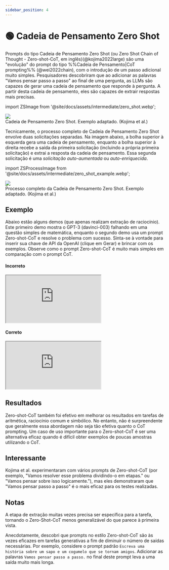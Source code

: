 ```yaml
---
sidebar_position: 4
---
```


# 🟢 Cadeia de Pensamento Zero Shot

Prompts do tipo Cadeia de Pensamento Zero Shot (ou Zero Shot Chain of Thought - Zero-shot-CoT, em inglês)(@kojima2022large) são uma "evolução" do prompt do tipo %%Cadeia de Pensamento|CoT prompting%% (@wei2022chain), com o introdução de um passo adicional muito simples. Pesquisadores descobriram que ao adicionar as palavras "Vamos pensar passo a passo" ao final de uma pergunta, as LLMs são capazes de gerar uma cadeia de pensamento que responde à pergunta. A partir desta cadeia de pensamento, eles são capazes de extrair respostas mais precisas.

import ZSImage from '@site/docs/assets/intermediate/zero_shot.webp';

<div style={{textAlign: 'center'}}>
  <img src={ZSImage} style={{width: "500px"}} />
</div>

<div style={{textAlign: 'center'}}>
Cadeia de Pensamento Zero Shot. Exemplo adaptado. (Kojima et al.)
</div>


Tecnicamente, o processo completo de Cadeia de Pensamento Zero Shot envolve duas solicitações separadas. Na imagem abaixo, a bolha superior à esquerda gera uma cadeia de pensamento, enquanto a bolha superior à direita recebe a saída da primeira solicitação (incluindo a própria primeira solicitação) e extrai a resposta da cadeia de pensamento. Essa segunda solicitação é uma _solicitação auto-aumentada_ ou _auto-enriquecida_.

import ZSProcessImage from '@site/docs/assets/intermediate/zero_shot_example.webp';

<div style={{textAlign: 'center'}}>
  <img src={ZSProcessImage} style={{width: "500px"}} />
</div>

<div style={{textAlign: 'center'}}>
Processo completo da Cadeia de Pensamento Zero Shot. Exemplo adaptado. (Kojima et al.)
</div>

## Exemplo

Abaixo estão alguns demos (que apenas realizam extração de raciocínio). Este primeiro demo mostra o GPT-3 (davinci-003) falhando em uma questão simples de matemática, enquanto o segundo demo usa um prompt Zero-shot-CoT e resolve o problema com sucesso. Sinta-se à vontade para inserir sua chave de API da OpenAI (clique em Gerar) e brincar com os exemplos. Observe como o prompt Zero-shot-CoT é muito mais simples em comparação com o prompt CoT.

#### Incorreto

<iframe
    src="https://embed.learnprompting.org/embed?config=eyJ0b3BQIjoxLCJ0ZW1wZXJhdHVyZSI6MC43LCJtYXhUb2tlbnMiOjI1Niwib3V0cHV0IjoiTyBKb%2BNvIHRlbSA4IHBlcmFzLiIsInByb21wdCI6IlNlIEpv428gdGVtIDUgcGVyYXMsIGNvbWUgMiBlIGNvbXByYSBtYWlzIDUsIGRlcG9pcyBk4SAzIGFvIHNldSBhbWlnbywgcXVhbnRhcyBwZXJhcyBlbGUgdGVtIGFnb3JhPyIsIm1vZGVsIjoidGV4dC1kYXZpbmNpLTAwMyJ9"
    style={{width:"100%", height:"500px", border:"0", borderRadius:"4px", overflow:"hidden"}}
    sandbox="allow-forms allow-modals allow-popups allow-presentation allow-same-origin allow-scripts"
></iframe>


#### Correto

<iframe
    src="https://embed.learnprompting.org/embed?config=eyJ0b3BQIjoxLCJ0ZW1wZXJhdHVyZSI6MC43LCJtYXhUb2tlbnMiOjI1Niwib3V0cHV0IjoiSm%2FjbyB0ZW0gNSBwZXJhcywgY29tZSAyLCBlbnTjbyBzb2JyYW0gNSAtIDIgPSAzIHBlcmFzLiBEZXBvaXMgZWxlIGNvbXByYSBtYWlzIDUsIGVudONvIGVsZSB0ZW0gMyArIDUgPSA4IHBlcmFzLiBNYXMgZW0gc2VndWlkYSBlbGUgZOEgMyBwZXJhcyBhbyBhbWlnbywgcG9ydGFudG8gYWdvcmEgZWxlIHRlbSA4IC0gMyA9IDUgcGVyYXMuIEpv428gdGVtIDUgcGVyYXMgYWdvcmEuIiwicHJvbXB0IjoiU2UgSm%2FjbyB0ZW0gNSBwZXJhcywgY29tZSAyIGUgY29tcHJhIG1haXMgNSwgZGVwb2lzIGThIDMgYW8gc2V1IGFtaWdvLCBxdWFudGFzIHBlcmFzIGVsZSB0ZW0gYWdvcmE%2FXG5cblZhbW9zIHBlbnNhciBwYXNzbyBhIHBhc3NvLiIsIm1vZGVsIjoidGV4dC1kYXZpbmNpLTAwMyJ9"
    style={{width:"100%", height:"500px", border:"0", borderRadius:"4px", overflow:"hidden"}}
    sandbox="allow-forms allow-modals allow-popups allow-presentation allow-same-origin allow-scripts"
></iframe>

## Resultados

Zero-shot-CoT também foi efetivo em melhorar os resultados em tarefas de aritmética, raciocínio comum e simbólico. No entanto, não é surpreendente que geralmente essa abordagem não seja tão efetiva quanto o CoT prompting. Um caso de uso importante para o Zero-shot-CoT é ser uma alternativa eficaz quando é difícil obter exemplos de poucas amostras utilizando o CoT.

## Interessante
Kojima et al. experimentaram com vários prompts de Zero-shot-CoT (por exemplo, "Vamos resolver esse problema dividindo-o em etapas." ou "Vamos pensar sobre isso logicamente."), mas eles demonstraram que "Vamos pensar passo a passo" é o mais eficaz para os testes realizadas.


## Notas

A etapa de extração muitas vezes precisa ser específica para a tarefa, tornando o Zero-Shot-CoT menos generalizável do que parece à primeira vista.

Anecdotamente, descobri que prompts no estilo Zero-shot-CoT são às vezes eficazes em tarefas generativas a fim de diminuir o número de saídas necessárias. Por exemplo, considere o prompt padrão `Escreva uma história sobre um sapo e um cogumelo que se tornam amigos`. Adicionar as palavras `Vamos pensar passo a passo.` no final deste prompt leva a uma saída muito mais longa.